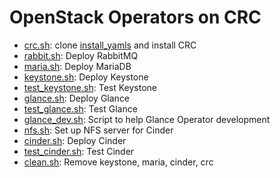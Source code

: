 # OpenStack Operators on CRC

- [crc.sh](crc.sh): clone [install_yamls](https://github.com/openstack-k8s-operators/install_yamls) and install CRC
- [rabbit.sh](rabbit.sh): Deploy RabbitMQ
- [maria.sh](maria.sh): Deploy MariaDB
- [keystone.sh](keystone.sh): Deploy Keystone
- [test_keystone.sh](test_keystone.sh): Test Keystone
- [glance.sh](glance.sh): Deploy Glance
- [test_glance.sh](test_glance.sh): Test Glance
- [glance_dev.sh](glance_dev.sh): Script to help Glance Operator development
- [nfs.sh](nfs.sh): Set up NFS server for Cinder
- [cinder.sh](cinder.sh): Deploy Cinder
- [test_cinder.sh](test_cinder.sh): Test Cinder
- [clean.sh](clean.sh): Remove keystone, maria, cinder, crc
